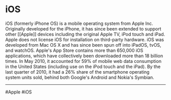 # iOS
iOS (formerly iPhone OS) is a mobile operating system from Apple Inc. Originally developed for the iPhone, it has since been extended to support other [[Apple]] devices including the original Apple TV, iPod touch and iPad. Apple does not license iOS for installation on third-party hardware. iOS was developed from Mac OS X and has since been spun off into iPadOS, tvOS, and watchOS.
Apple's App Store contains more than 650,000 iOS applications, which have collectively been downloaded more than 18 billion times. In May 2010, it accounted for 59% of mobile web data consumption in the United States (including use on the iPod touch and the iPad). By the last quarter of 2010, it had a 26% share of the smartphone operating system units sold, behind both Google's Android and Nokia's Symbian.

---
#Apple #iOS